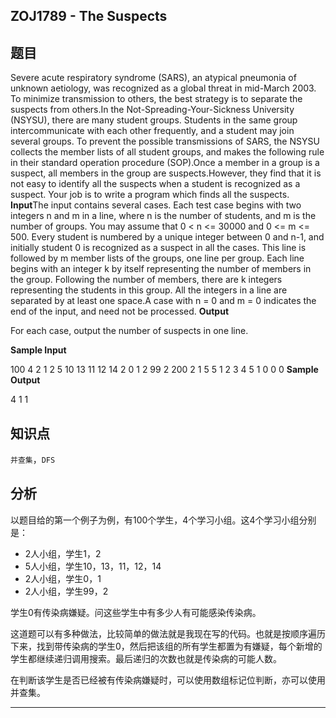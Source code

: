 ## ZOJ1789 - The Suspects

## 题目

Severe acute respiratory syndrome (SARS), an atypical pneumonia of unknown aetiology, was recognized as a global threat in mid-March 2003. To minimize transmission to others, the best strategy is to separate the suspects from others.In the Not-Spreading-Your-Sickness University (NSYSU), there are many student groups. Students in the same group intercommunicate with each other frequently, and a student may join several groups. To prevent the possible transmissions of SARS, the NSYSU collects the member lists of all student groups, and makes the following rule in their standard operation procedure (SOP).Once a member in a group is a suspect, all members in the group are suspects.However, they find that it is not easy to identify all the suspects when a student is recognized as a suspect. Your job is to write a program which finds all the suspects.
**Input**The input contains several cases. Each test case begins with two integers n and m in a line, where n is the number of students, and m is the number of groups. You may assume that 0 < n <= 30000 and 0 <= m <= 500. Every student is numbered by a unique integer between 0 and n-1, and initially student 0 is recognized as a suspect in all the cases. This line is followed by m member lists of the groups, one line per group. Each line begins with an integer k by itself representing the number of members in the group. Following the number of members, there are k integers representing the students in this group. All the integers in a line are separated by at least one space.A case with n = 0 and m = 0 indicates the end of the input, and need not be processed.
**Output**

For each case, output the number of suspects in one line.


**Sample Input**

100 4
2 1 2
5 10 13 11 12 14
2 0 1
2 99 2
200 2
1 5
5 1 2 3 4 5
1 0
0 0
**Sample Output**

4
1
1





## 知识点

`并查集`，`DFS`



## 分析

以题目给的第一个例子为例，有100个学生，4个学习小组。这4个学习小组分别是：

- 2人小组，学生1，2
- 5人小组，学生10，13，11，12，14
- 2人小组，学生0，1
- 2人小组，学生99，2

学生0有传染病嫌疑。问这些学生中有多少人有可能感染传染病。



这道题可以有多种做法，比较简单的做法就是我现在写的代码。也就是按顺序遍历下来，找到带传染病的学生0，然后把该组的所有学生都置为有嫌疑，每个新增的学生都继续递归调用搜索。最后递归的次数也就是传染病的可能人数。

在判断该学生是否已经被有传染病嫌疑时，可以使用数组标记位判断，亦可以使用并查集。



---

